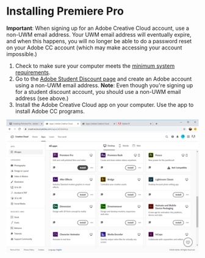 # Installing Premiere Pro

**Important**: When signing up for an Adobe Creative Cloud account, use a non-UWM email address. Your UWM email address will eventually expire, and when this happens, you will no longer be able to do a password reset on your Adobe CC account \(which may make accessing your account impossible.\)

1. Check to make sure your computer meets the [minimum system requirements](checking-if-your-computer-meets-minimum-system-requirements.md).
2. Go to the [Adobe Student Discount page](https://www.adobe.com/creativecloud/buy/students.html) and create an Adobe account using a non-UWM email address. **Note**: Even though you're signing up for a student discount account, you should use a non-UWM email address \(see above.\)
3. Install the Adobe Creative Cloud app on your computer. Use the app to install Adobe CC programs. 

![](../.gitbook/assets/installing-premiere-pro-pc.png)

